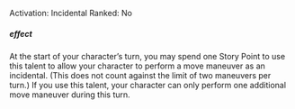 Activation: Incidental
Ranked: No
##### effect
At the start of your character’s turn, you may
spend one Story Point to use this talent to
allow your character to perform a move
maneuver as an incidental. (This does not
count against the limit of two maneuvers per
turn.) If you use this talent, your character
can only perform one additional move
maneuver during this turn.